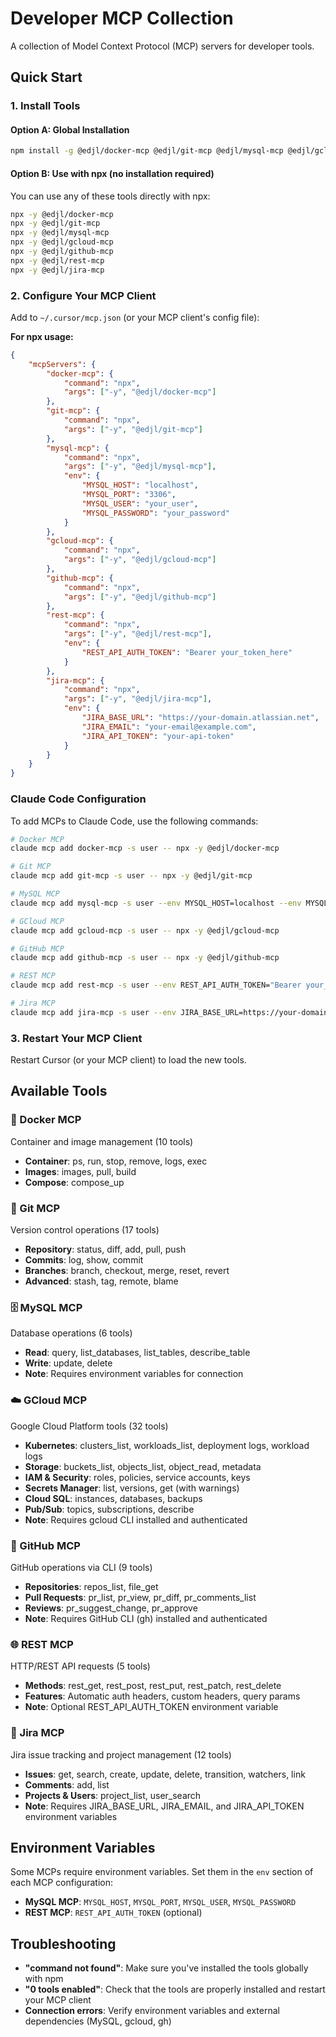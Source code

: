 # Developer MCP Collection

A collection of Model Context Protocol (MCP) servers for developer tools.

## Quick Start

### 1. Install Tools

#### Option A: Global Installation

```bash
npm install -g @edjl/docker-mcp @edjl/git-mcp @edjl/mysql-mcp @edjl/gcloud-mcp @edjl/github-mcp @edjl/rest-mcp @edjl/jira-mcp
```

#### Option B: Use with npx (no installation required)

You can use any of these tools directly with npx:

```bash
npx -y @edjl/docker-mcp
npx -y @edjl/git-mcp
npx -y @edjl/mysql-mcp
npx -y @edjl/gcloud-mcp
npx -y @edjl/github-mcp
npx -y @edjl/rest-mcp
npx -y @edjl/jira-mcp
```

### 2. Configure Your MCP Client

Add to `~/.cursor/mcp.json` (or your MCP client's config file):

**For npx usage:**

```json
{
	"mcpServers": {
		"docker-mcp": {
			"command": "npx",
			"args": ["-y", "@edjl/docker-mcp"]
		},
		"git-mcp": {
			"command": "npx",
			"args": ["-y", "@edjl/git-mcp"]
		},
		"mysql-mcp": {
			"command": "npx",
			"args": ["-y", "@edjl/mysql-mcp"],
			"env": {
				"MYSQL_HOST": "localhost",
				"MYSQL_PORT": "3306",
				"MYSQL_USER": "your_user",
				"MYSQL_PASSWORD": "your_password"
			}
		},
		"gcloud-mcp": {
			"command": "npx",
			"args": ["-y", "@edjl/gcloud-mcp"]
		},
		"github-mcp": {
			"command": "npx",
			"args": ["-y", "@edjl/github-mcp"]
		},
		"rest-mcp": {
			"command": "npx",
			"args": ["-y", "@edjl/rest-mcp"],
			"env": {
				"REST_API_AUTH_TOKEN": "Bearer your_token_here"
			}
		},
		"jira-mcp": {
			"command": "npx",
			"args": ["-y", "@edjl/jira-mcp"],
			"env": {
				"JIRA_BASE_URL": "https://your-domain.atlassian.net",
				"JIRA_EMAIL": "your-email@example.com",
				"JIRA_API_TOKEN": "your-api-token"
			}
		}
	}
}
```

### Claude Code Configuration

To add MCPs to Claude Code, use the following commands:

```bash
# Docker MCP
claude mcp add docker-mcp -s user -- npx -y @edjl/docker-mcp

# Git MCP
claude mcp add git-mcp -s user -- npx -y @edjl/git-mcp

# MySQL MCP
claude mcp add mysql-mcp -s user --env MYSQL_HOST=localhost --env MYSQL_PORT=3306 --env MYSQL_USER=your_user --env MYSQL_PASSWORD=your_password -- npx -y @edjl/mysql-mcp

# GCloud MCP
claude mcp add gcloud-mcp -s user -- npx -y @edjl/gcloud-mcp

# GitHub MCP
claude mcp add github-mcp -s user -- npx -y @edjl/github-mcp

# REST MCP
claude mcp add rest-mcp -s user --env REST_API_AUTH_TOKEN="Bearer your_token_here" -- npx -y @edjl/rest-mcp

# Jira MCP
claude mcp add jira-mcp -s user --env JIRA_BASE_URL=https://your-domain.atlassian.net --env JIRA_EMAIL=your-email@example.com --env JIRA_API_TOKEN=your-api-token -- npx -y @edjl/jira-mcp
```

### 3. Restart Your MCP Client

Restart Cursor (or your MCP client) to load the new tools.

## Available Tools

### 🐳 Docker MCP

Container and image management (10 tools)

- **Container**: ps, run, stop, remove, logs, exec
- **Images**: images, pull, build
- **Compose**: compose_up

### 🔧 Git MCP

Version control operations (17 tools)

- **Repository**: status, diff, add, pull, push
- **Commits**: log, show, commit
- **Branches**: branch, checkout, merge, reset, revert
- **Advanced**: stash, tag, remote, blame

### 🗄️ MySQL MCP

Database operations (6 tools)

- **Read**: query, list_databases, list_tables, describe_table
- **Write**: update, delete
- **Note**: Requires environment variables for connection

### ☁️ GCloud MCP

Google Cloud Platform tools (32 tools)

- **Kubernetes**: clusters_list, workloads_list, deployment logs, workload logs
- **Storage**: buckets_list, objects_list, object_read, metadata
- **IAM & Security**: roles, policies, service accounts, keys
- **Secrets Manager**: list, versions, get (with warnings)
- **Cloud SQL**: instances, databases, backups
- **Pub/Sub**: topics, subscriptions, describe
- **Note**: Requires gcloud CLI installed and authenticated

### 🐙 GitHub MCP

GitHub operations via CLI (9 tools)

- **Repositories**: repos_list, file_get
- **Pull Requests**: pr_list, pr_view, pr_diff, pr_comments_list
- **Reviews**: pr_suggest_change, pr_approve
- **Note**: Requires GitHub CLI (gh) installed and authenticated

### 🌐 REST MCP

HTTP/REST API requests (5 tools)

- **Methods**: rest_get, rest_post, rest_put, rest_patch, rest_delete
- **Features**: Automatic auth headers, custom headers, query params
- **Note**: Optional REST_API_AUTH_TOKEN environment variable

### 🎫 Jira MCP

Jira issue tracking and project management (12 tools)

- **Issues**: get, search, create, update, delete, transition, watchers, link
- **Comments**: add, list
- **Projects & Users**: project_list, user_search
- **Note**: Requires JIRA_BASE_URL, JIRA_EMAIL, and JIRA_API_TOKEN environment variables

## Environment Variables

Some MCPs require environment variables. Set them in the `env` section of each MCP configuration:

- **MySQL MCP**: `MYSQL_HOST`, `MYSQL_PORT`, `MYSQL_USER`, `MYSQL_PASSWORD`
- **REST MCP**: `REST_API_AUTH_TOKEN` (optional)

## Troubleshooting

- **"command not found"**: Make sure you've installed the tools globally with npm
- **"0 tools enabled"**: Check that the tools are properly installed and restart your MCP client
- **Connection errors**: Verify environment variables and external dependencies (MySQL, gcloud, gh)

